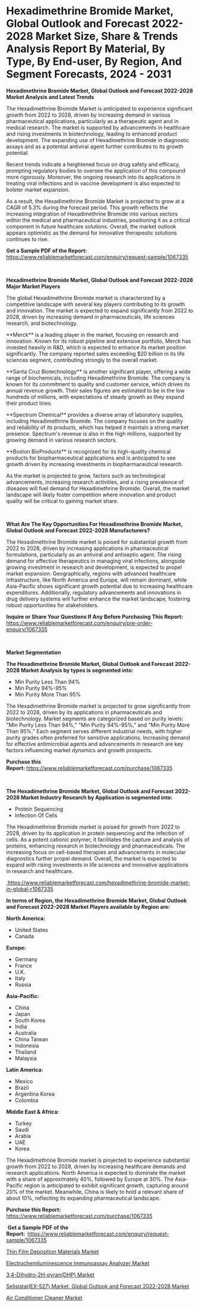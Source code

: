 <p><h1>Hexadimethrine Bromide Market, Global Outlook and Forecast 2022-2028 Market Size, Share & Trends Analysis Report By Material, By Type, By End-user, By Region, And Segment Forecasts, 2024 - 2031</h1></p><p><strong>Hexadimethrine Bromide Market, Global Outlook and Forecast 2022-2028 Market Analysis and Latest Trends</strong></p>
<p><p>The Hexadimethrine Bromide Market is anticipated to experience significant growth from 2022 to 2028, driven by increasing demand in various pharmaceutical applications, particularly as a therapeutic agent and in medical research. The market is supported by advancements in healthcare and rising investments in biotechnology, leading to enhanced product development. The expanding use of Hexadimethrine Bromide in diagnostic assays and as a potential antiviral agent further contributes to its growth potential. </p><p>Recent trends indicate a heightened focus on drug safety and efficacy, prompting regulatory bodies to oversee the application of this compound more rigorously. Moreover, the ongoing research into its applications in treating viral infections and in vaccine development is also expected to bolster market expansion. </p><p>As a result, the Hexadimethrine Bromide Market is projected to grow at a CAGR of 5.3% during the forecast period. This growth reflects the increasing integration of Hexadimethrine Bromide into various sectors within the medical and pharmaceutical industries, positioning it as a critical component in future healthcare solutions. Overall, the market outlook appears optimistic as the demand for innovative therapeutic solutions continues to rise.</p></p>
<p><strong>Get a Sample PDF of the Report:&nbsp;</strong> <a href="https://www.reliablemarketforecast.com/enquiry/request-sample/1067335?utm_campaign=1134&utm_medium=2&utm_source=Github&utm_content=ia&utm_term=04122024&utm_id=hexadimethrine-bromide-market-global-outlook-and-forecast-2022-2028">https://www.reliablemarketforecast.com/enquiry/request-sample/1067335</a></p>
<p>&nbsp;</p>
<p><strong>Hexadimethrine Bromide Market, Global Outlook and Forecast 2022-2028 Major Market Players</strong></p>
<p><p>The global Hexadimethrine Bromide market is characterized by a competitive landscape with several key players contributing to its growth and innovation. The market is expected to expand significantly from 2022 to 2028, driven by increasing demand in pharmaceuticals, life sciences research, and biotechnology.</p><p>**Merck** is a leading player in the market, focusing on research and innovation. Known for its robust pipeline and extensive portfolio, Merck has invested heavily in R&D, which is expected to enhance its market position significantly. The company reported sales exceeding $20 billion in its life sciences segment, contributing strongly to the overall market.</p><p>**Santa Cruz Biotechnology** is another significant player, offering a wide range of biochemicals, including Hexadimethrine Bromide. The company is known for its commitment to quality and customer service, which drives its annual revenue growth. Their sales figures are estimated to be in the low hundreds of millions, with expectations of steady growth as they expand their product lines.</p><p>**Spectrum Chemical** provides a diverse array of laboratory supplies, including Hexadimethrine Bromide. The company focuses on the quality and reliability of its products, which has helped it maintain a strong market presence. Spectrum's revenue is also in the high millions, supported by growing demand in various research sectors.</p><p>**Boston BioProducts** is recognized for its high-quality chemical products for biopharmaceutical applications and is anticipated to see growth driven by increasing investments in biopharmaceutical research.</p><p>As the market is projected to grow, factors such as technological advancements, increasing research activities, and a rising prevalence of diseases will fuel demand for Hexadimethrine Bromide. Overall, the market landscape will likely foster competition where innovation and product quality will be critical to gaining market share.</p></p>
<p>&nbsp;</p>
<p><strong>What Are The Key Opportunities For Hexadimethrine Bromide Market, Global Outlook and Forecast 2022-2028 Manufacturers?</strong></p>
<p><p>The Hexadimethrine Bromide market is poised for substantial growth from 2022 to 2028, driven by increasing applications in pharmaceutical formulations, particularly as an antiviral and antiseptic agent. The rising demand for effective therapeutics in managing viral infections, alongside growing investment in research and development, is expected to propel market expansion. Geographically, regions with advanced healthcare infrastructure, like North America and Europe, will remain dominant, while Asia-Pacific shows significant growth potential due to increasing healthcare expenditures. Additionally, regulatory advancements and innovations in drug delivery systems will further enhance the market landscape, fostering robust opportunities for stakeholders.</p></p>
<p><strong>Inquire or Share Your Questions If Any Before Purchasing This Report:</strong> <a href="https://www.reliablemarketforecast.com/enquiry/pre-order-enquiry/1067335?utm_campaign=1134&utm_medium=2&utm_source=Github&utm_content=ia&utm_term=04122024&utm_id=hexadimethrine-bromide-market-global-outlook-and-forecast-2022-2028">https://www.reliablemarketforecast.com/enquiry/pre-order-enquiry/1067335</a></p>
<p>&nbsp;</p>
<p><strong>Market Segmentation</strong></p>
<p><strong>The Hexadimethrine Bromide Market, Global Outlook and Forecast 2022-2028 Market Analysis by types is segmented into:</strong></p>
<p><ul><li>Min Purity Less Than 94%</li><li>Min Purity 94%-95%</li><li>Min Purity More Than 95%</li></ul></p>
<p><p>The Hexadimethrine Bromide market is projected to grow significantly from 2022 to 2028, driven by its applications in pharmaceuticals and biotechnology. Market segments are categorized based on purity levels: "Min Purity Less Than 94%," "Min Purity 94%-95%," and "Min Purity More Than 95%." Each segment serves different industrial needs, with higher purity grades often preferred for sensitive applications. Increasing demand for effective antimicrobial agents and advancements in research are key factors influencing market dynamics and growth prospects.</p></p>
<p><strong>Purchase this Report:&nbsp;</strong><a href="https://www.reliablemarketforecast.com/purchase/1067335?utm_campaign=1134&utm_medium=2&utm_source=Github&utm_content=ia&utm_term=04122024&utm_id=hexadimethrine-bromide-market-global-outlook-and-forecast-2022-2028">https://www.reliablemarketforecast.com/purchase/1067335</a></p>
<p>&nbsp;</p>
<p><strong>The Hexadimethrine Bromide Market, Global Outlook and Forecast 2022-2028 Market Industry Research by Application is segmented into:</strong></p>
<p><ul><li>Protein Sequencing</li><li>Infection Of Cells</li></ul></p>
<p><p>The Hexadimethrine Bromide market is poised for growth from 2022 to 2028, driven by its application in protein sequencing and the infection of cells. As a potent cationic polymer, it facilitates the capture and analysis of proteins, enhancing research in biotechnology and pharmaceuticals. The increasing focus on cell-based therapies and advancements in molecular diagnostics further propel demand. Overall, the market is expected to expand with rising investments in life sciences and innovative applications in research and healthcare.</p></p>
<p><a href="https://www.reliablemarketforecast.com/hexadimethrine-bromide-market-in-global-r1067335?utm_campaign=1134&utm_medium=2&utm_source=Github&utm_content=ia&utm_term=04122024&utm_id=hexadimethrine-bromide-market-global-outlook-and-forecast-2022-2028">&nbsp;https://www.reliablemarketforecast.com/hexadimethrine-bromide-market-in-global-r1067335</a></p>
<p><strong>In terms of Region, the Hexadimethrine Bromide Market, Global Outlook and Forecast 2022-2028 Market Players available by Region are:</strong></p>
<p>
    <p> <strong> North America: </strong>
        <ul>
            <li>United States</li>
            <li>Canada</li>
        </ul>
        </p> 
    <p> <strong> Europe: </strong>
        <ul>
            <li>Germany</li>
            <li>France</li>
            <li>U.K.</li>
            <li>Italy</li>
            <li>Russia</li>
        </ul>
        </p> 
    <p> <strong> Asia-Pacific: </strong>
        <ul>
            <li>China</li>
            <li>Japan</li>
            <li>South Korea</li>
            <li>India</li>
            <li>Australia</li>
            <li>China Taiwan</li>
            <li>Indonesia</li>
            <li>Thailand</li>
            <li>Malaysia</li>
        </ul>
        </p> 
    <p> <strong> Latin America: </strong>
        <ul>
            <li>Mexico</li>
            <li>Brazil</li>
            <li>Argentina Korea</li>
            <li>Colombia</li>
        </ul>
        </p> 
    <p> <strong> Middle East & Africa: </strong>
        <ul>
            <li>Turkey</li>
            <li>Saudi</li>
            <li>Arabia</li>
            <li>UAE</li>
            <li>Korea</li>
        </ul>
    </p>
    </p>
<p><p>The Hexadimethrine Bromide market is projected to experience substantial growth from 2022 to 2028, driven by increasing healthcare demands and research applications. North America is expected to dominate the market with a share of approximately 40%, followed by Europe at 30%. The Asia-Pacific region is anticipated to exhibit significant growth, capturing around 20% of the market. Meanwhile, China is likely to hold a relevant share of about 10%, reflecting its expanding pharmaceutical landscape.</p></p>
<p><strong>Purchase this Report: </strong><a href="https://www.reliablemarketforecast.com/purchase/1067335?utm_campaign=1134&utm_medium=2&utm_source=Github&utm_content=ia&utm_term=04122024&utm_id=hexadimethrine-bromide-market-global-outlook-and-forecast-2022-2028">https://www.reliablemarketforecast.com/purchase/1067335</a></p>
<p>&nbsp;<strong>Get a Sample PDF of the Report:&nbsp;&nbsp;</strong><a href="https://www.reliablemarketforecast.com/enquiry/request-sample/1067335?utm_campaign=1134&utm_medium=2&utm_source=Github&utm_content=ia&utm_term=04122024&utm_id=hexadimethrine-bromide-market-global-outlook-and-forecast-2022-2028">https://www.reliablemarketforecast.com/enquiry/request-sample/1067335</a></p>
<p><strong></strong></p>
<p><p><a href="https://www.linkedin.com/pulse/thin-film-deposition-materials-market-evolution-global-trends-b5lxe?utm_campaign=1134&utm_medium=2&utm_source=Github&utm_content=ia&utm_term=04122024&utm_id=hexadimethrine-bromide-market-global-outlook-and-forecast-2022-2028">Thin Film Deposition Materials Market</a></p><p><a href="https://issuu.com/reportprime-2/docs/electrochemiluminescence-immunoassay-analyzer-mark?utm_campaign=1134&utm_medium=2&utm_source=Github&utm_content=ia&utm_term=04122024&utm_id=hexadimethrine-bromide-market-global-outlook-and-forecast-2022-2028">Electrochemiluminescence Immunoassay Analyzer Market</a></p><p><a href="https://issuu.com/reportprime-2/docs/34-dihydro-2h-pyrandhp-market-size-2030.pptx?utm_campaign=1134&utm_medium=2&utm_source=Github&utm_content=ia&utm_term=04122024&utm_id=hexadimethrine-bromide-market-global-outlook-and-forecast-2022-2028">3,4-Dihydro-2H-pyran(DHP) Market</a></p><p><a href="https://github.com/BryceTownsendr/Market-Research-Report-List-7/blob/main/selisistatex-527-market-global-outlook-and-forecast-2022-2028-market.md?utm_campaign=1134&utm_medium=2&utm_source=Github&utm_content=ia&utm_term=04122024&utm_id=hexadimethrine-bromide-market-global-outlook-and-forecast-2022-2028">Selisistat(EX-527) Market, Global Outlook and Forecast 2022-2028 Market</a></p><p><a href="https://www.linkedin.com/pulse/air-conditioner-cleaner-market-consolidation-impact-structure-omykc?utm_campaign=1134&utm_medium=2&utm_source=Github&utm_content=ia&utm_term=04122024&utm_id=hexadimethrine-bromide-market-global-outlook-and-forecast-2022-2028">Air Conditioner Cleaner Market</a></p></p>